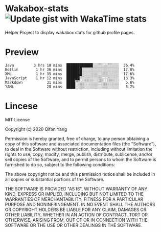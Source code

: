  # Wakabox-stats ![Update gist with WakaTime stats](https://github.com/underwindfall/wakabox-stats/workflows/Update%20gist%20with%20WakaTime%20stats/badge.svg)

  Helper Project to display wakabox stats for github profile pages. 
 # Preview 
  
  ```  
 Java         3 hrs 18 mins  ████████████░░░░░░░░░░░░  36.4%
Kotlin        1 hr 36 mins  ███████░░░░░░░░░░░░░░░░░  17.8%
XML           1 hr 35 mins  ███████░░░░░░░░░░░░░░░░░  17.6%
JavaScript    1 hr 12 mins  ██████░░░░░░░░░░░░░░░░░░  13.3%
Markdown           31 mins  ████░░░░░░░░░░░░░░░░░░░░   5.8%
YAML               28 mins  ████░░░░░░░░░░░░░░░░░░░░   5.2% 
 ``` 
  
 
 # Lincese 

  MIT License

  Copyright (c) 2020 Qifan Yang
  
  Permission is hereby granted, free of charge, to any person obtaining a copy
  of this software and associated documentation files (the "Software"), to deal
  in the Software without restriction, including without limitation the rights
  to use, copy, modify, merge, publish, distribute, sublicense, and/or sell
  copies of the Software, and to permit persons to whom the Software is
  furnished to do so, subject to the following conditions:
  
  The above copyright notice and this permission notice shall be included in all
  copies or substantial portions of the Software.
  
  THE SOFTWARE IS PROVIDED "AS IS", WITHOUT WARRANTY OF ANY KIND, EXPRESS OR
  IMPLIED, INCLUDING BUT NOT LIMITED TO THE WARRANTIES OF MERCHANTABILITY,
  FITNESS FOR A PARTICULAR PURPOSE AND NONINFRINGEMENT. IN NO EVENT SHALL THE
  AUTHORS OR COPYRIGHT HOLDERS BE LIABLE FOR ANY CLAIM, DAMAGES OR OTHER
  LIABILITY, WHETHER IN AN ACTION OF CONTRACT, TORT OR OTHERWISE, ARISING FROM,
  OUT OF OR IN CONNECTION WITH THE SOFTWARE OR THE USE OR OTHER DEALINGS IN THE
  SOFTWARE.
